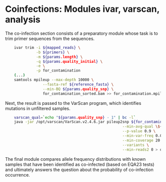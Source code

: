 # Coinfections: Modules ivar, varscan, analysis

The co-infection section consists of a preparatory module whose task is to trim primer sequences from the sequences.

```Bash
    ivar trim -i ${mapped_reads} \
              -b ${primers} \
              -m ${params.length} \
              -q ${params.quality_initial} \
              -e \
              -p for_contamination
    (...)
    samtools mpileup --max-depth 10000 \
                 --fasta-ref ${reference_fasta} \
                 --min-BQ ${params.quality_snp} \
                 for_contamination_sorted.bam >> for_contamination.mpileup
```

Next, the result is passed to the VarScan program, which identifies mutations in unfiltered samples.

```Bash
    varscan_qual=`echo "${params.quality_snp} - 1" | bc -l`
    java -jar /opt/varscan/VarScan.v2.4.6.jar pileup2snp ${for_contamination_mpileup} \
                                                     --min-avg-qual \${varscan_qual} \
                                                     --p-value 0.9 \
                                                     --min-var-freq 0.05 \
                                                     --min-coverage 20 \
                                                     --variants \
                                                     --min-reads2 0 > detected_variants_varscan_contamination.txt

```

The final module compares allele frequency distributions with known samples that have been identified as co-infected (based on EQA23 tests) and ultimately answers the question about the probability of co-infection occurrence.


